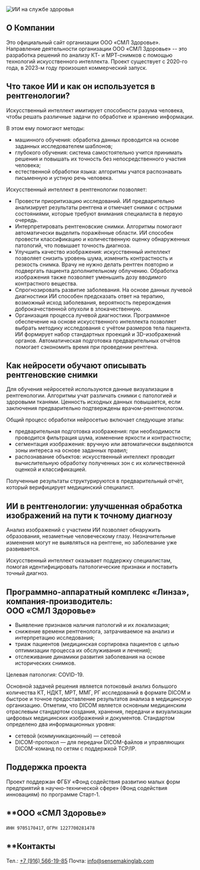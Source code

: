 ﻿---
showToc: true
TocOpen: true
hidemeta: true
comments: false
disableHLJS: true

disableShare: true
hideSummary: true
searchHidden: true
weight: 1
---
![ИИ на службе здоровья](title_image.jpg)

## **О Компании**
Это официальный сайт организации ООО «СМЛ Здоровье».
Направление деятельности организации ООО «СМЛ Здоровье» -- это разработка решений по анализу КТ- и МРТ-снимков с помощью технологий искусственного интеллекта.
Проект существует с 2020-го года, в 2023-м году произошел коммерческий запуск.

## **Что такое ИИ и как он используется в рентгенологии?**
Искусственный интеллект имитирует способности разума человека, чтобы решать различные задачи по обработке и хранению информации.

В этом ему помогают методы:
- машинного обучения: обработка данных проводится на основе заданных исследователем шаблонов;
- глубокого обучения: система самостоятельно учится принимать решения и повышать их точность без непосредственного участия человека;
- естественной обработки языка: алгоритмы учатся распознавать письменную и устную речь человека.

Искусственный интеллект в рентгенологии позволяет:

- Провести приоритизацию исследований. ИИ предварительно анализирует результаты рентгена и отмечает снимки с острыми состояниями, которые требуют внимания специалиста в первую очередь.
- Интерпретировать рентгеновские снимки. Алгоритмы помогают автоматически выделить поражённые области. ИИ способен провести классификацию и количественную оценку обнаруженных патологий, что повышает точность диагноза.
- Улучшить качество изображения: искусственный интеллект позволяет снизить уровень шума, изменить контрастность и резкость снимка. Врачу не нужно делать рентген повторно и подвергать пациента дополнительному облучению. Обработка изображения также позволяет уменьшить дозу вводимого контрастного вещества.
- Спрогнозировать развитие заболевания. На основе данных лучевой диагностики ИИ способен предсказать ответ на терапию, возможный исход заболевания, вероятность перерождения доброкачественной опухоли в злокачественную.
- Организация процесса лучевой диагностики. Программное обеспечение на основе искусственного интеллекта позволяет выбрать методику исследования с учётом размеров тела пациента. ИИ формирует набор стандартных проекций и 3D-изображений органов. Автоматическая подготовка предварительных отчётов помогает сэкономить время при проведении рентгена.  
## **Как нейросети обучают описывать рентгеновские снимки**
Для обучения нейросетей используются данные визуализации в рентгенологии. Алгоритмы учат различать снимки с патологией и здоровыми тканями. Ценность исходных данных повышается, если заключения предварительно подтверждены врачом-рентгенологом.

Общий процесс обработки нейросетью включает следующие этапы:
- предварительная подготовка изображения: при необходимости проводится фильтрация шума, изменение яркости и контрастности;
- сегментация изображения: вручную или автоматически выделяются зоны интереса на основе заданных правил;
- распознавание объектов: искусственный интеллект проводит вычислительную обработку полученных зон с их количественной оценкой и классификацией.

Полученные результаты структурируются в предварительный отчёт, который верифицирует медицинский специалист.

## **ИИ в рентгенологии: улучшенная обработка изображений на пути к точному диагнозу**

Анализ изображений с участием ИИ позволяет обнаружить образования, незаметные человеческому глазу. Незначительные изменения могут не выявляться на рентгене, но заболевание уже развивается.

Искусственный интеллект оказывает поддержку специалистам, помогая идентифицировать патологические признаки и поставить точный диагноз.

## **Программно-аппаратный комплекс «Линза», компания-производитель: ООО&nbsp;«СМЛ&nbsp;Здоровье»**

- Выявление признаков наличия патологий и их локализация;
- снижение времени рентгенолога, затрачиваемое на анализ и интерпретацию исследования;
- триаж пациентов (медицинская сортировка пациентов с целью оптимизации процесса их обслуживания и лечения);
- отслеживание динамики развития заболевания на основе исторических снимков.

Целевая патология: COVID-19.  

Основной задачей решения является потоковый анализ большого количества КТ, НДКТ, МРТ, ММГ, РГ исследований в формате DICOM и быстрое и точное предоставление результатов анализа в медицинскую организацию. Отметим, что DICOM является основным медицинским отраслевым стандартом создания, хранения, передачи и визуализации цифровых медицинских изображений и документов. Стандартом определено два информационных уровня:  

- сетевой (коммуникационный) — сетевой
- DICOM-протокол — для передачи DICOM-файлов и управляющих DICOM-команд по сетям с поддержкой TCP/IP.

## **Поддержка проекта**

Проект поддержан ФГБУ&nbsp;«Фонд содействия развитию малых форм предприятий в научно-технической сфере» (Фонд содействия инновациям) по программе Старт-1.



## **ООО&nbsp;«СМЛ&nbsp;Здоровье»
`ИНН 9705170417`, `ОГРН 1227700281478`

## **Контакты
Тел.: [+7 (916) 566-19-85](tel:+79165661985)
Почта: [info@sensemakinglab.com](mailto:info@sensemakinglab.com)
